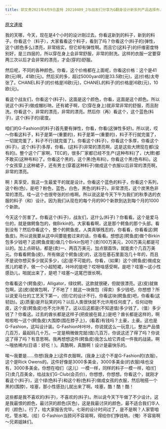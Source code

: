 ```yaml
---
title: 郭文贵2021年4月9日盖特 20210409_2与战友们分享为G翻身设计新系列产品选择布．皮料的感觉！
---
```


[原文連接](https://gnews.org/ThreadView/53480663)

我的天哪，今天，现在是4个小时的设计刚过去。你看这新到的料子，新到的料子。你看这个（料子），大家看看这个料子，看到了吗？你看这个(料子的)弹性，这个(颜色多么)漂亮，非常结实，但它却有弹性啊。而且它(这料子)的纤维密度特别好，是三四层的，所以穿在身上会非常舒服，非常的耐洗。这样的衣服一定要穿两三次以后才会非常的漂亮，才会(穿的)舒服。


然后呢，不同的各种颜色。你看，这个价格都在上面呢，你看这价格：这个是41欧(元)啊，41欧(元)。然后买的多，超过5000yard的是33.5欧(元)，这(价格)太夸张了。CHANEL料子(的价格是)6欧(元)，CHANEL的料子(的价格是)6欧(元)，10欧(元)。


看这个战友们，你看这个(料子)，这面是这个颜色，你看，这面是这个颜色。所以说这个(料子)做成帽衫呐，还有裙子啊，它(穿在身上)就非常非常的舒服，而且耐洗。你看这个，非常的漂亮，非常的漂亮。然后你（再）看这个，这个蓝色(料子)，这个(料子的)密度。


咱们的G-Fashion(的料子)首先要有弹性，你看，你看(这弹性多好)。所以说，哎～你看这料子，料子是第一(重要的)，料子是第一(重要的)，料子不行就完蛋了，一切就完蛋了，料子不行(就完蛋了)。你看这个(料子)，你看这个多厚，你看这个(料子)，这个(料子)多厚，你看。(这料子)非常的漂亮啊，这是这些大牌现在都(没有的)。整个这个厂家啊，TEC的，很多厂家都已经不生产(这种布料)了，(大牌)都不敢买(这种布料)了。你看这个黑的，这个黑(色布料)，你看这个黑(色布料)。这个女孩穿上这种裙子，还有男士(穿着这种料子)做成这个衣服以后非常的漂亮啊，非常的漂亮。


啊！真享受，我这一生最爱干的就是设计。你看这个蓝色的料子，你看这个系列，这个粉(色)，是吧？粉色，蓝色，白色，黑色(的料子)，非常漂亮，这个炭黑色非常的漂亮。哇～这个也很夸张的价格啊。所以说这是今天下午为我们的秋季选的衣服的料子（和）设计。因为我们从现在的每个月的90个新款到达到每个月的1000个新款。


今天这个厉害了。你看这个(料子)，战友们，这什么(料子)？你看看。这个是爱马仕的，就是做鳄鱼包的，做Birkin的。大家看看啊，这是那个鳄鱼的那个头部。看到没有？然后你看这个，整个的鳄鱼皮。人类真够残忍的，你看看，你看看这(鳄鱼皮)。所以说我要从这中间要能套过来的话，你看看。想想这(鳄鱼皮)做个Birkin包多少钱吧？这(鳄鱼皮能)做几个Birkin包吧？(卖)100万美元，200万美元都是可以的。加上点碎钻，都是(卖)一、两百万美元，加点银首饰，就能卖个几百万美元。你看看鳄鱼(皮)，所有做这个鳄鱼(皮)的，这泡在基石里面泡几十年的，而且不是说你想买多少就买多少，(这)是不可能的。你看，（如果）这个(鳄鱼皮)做成女孩儿的裙子，做一个小超短裙，咔咔的是吧？哎呀啥感受啊，是吧？哇塞～这小性感劲儿，啪就出来了，是吧？哇塞～这尾巴很长啊。


你看看这个(鳄鱼皮)，Alligator，绿纹鳄。这款就很硬，但就很漂亮。这(皮)就做包啊，这(皮)就做包啊，了不地了！就这一块做包（得卖）多少钱吧，你想想？所以说爱马仕的工艺天下第一，(但)它的设计不行。你看这块(鳄鱼皮)吧，你看看(这韧劲)。这(质量)是开玩笑的吗？以后人类很快就不允许用任何皮了，任何动物皮，这个皮(鳄鱼皮)也不允许用了。这以后这都是(不知道值)多少钱了，（值）多少钱了？你看这。过去的酋长都是这样子(把皮披在肩上)是吧？酋长都是这样的，啊啦啦啦～这个(鳄鱼皮)大围脖(围在脖子上)，(看着)有钱吗？土豪，土豪。这也是G-Fashion，这叫设计装。G-Fashion咔咔咔，你说就这么一玩意儿，整出产品值几百万，最起码几十万。一定是稍微做完就(值)几百万，你说这还了得了吗？你说这了得了吗？有意思啊。我再想想这件(鳄鱼皮)我怎么给它弄成一件我的战装。啊～哦依稀内(日语：好吃！)。真酷啊，真酷啊！设计是最快乐的。


唉～我要是……你想(我身上)这件衣服啊，(我身上)这个不是G-Fashion的(衣服)，这个是Rick Owens的。这件好像是3000多美金，3000多美金(的衣服)啥也没有，3000多美金。你想在咱们（这儿）一模一样，同样的料子一模一样，咱(们只)卖几百美金，给战友们G-Club(会员价)，你想想，你想想。你看这个，就刚才看这个(料子)，这个绿(色料子)和这个粉(色料子)做成女孩的衣服，然后啪搭一个黑的(围脖)，哇塞，那小性感劲儿就出来了啊。哇塞，酷！酷！酷！


这些都是我不喜欢的(料子)，不喜欢的(料子)。所以说今天下午做了不少设计。这是我最恨的颜色，最讨厌的颜色(灰色)，这是我最讨厌的颜色，最不适合我们华人的（颜色）。行了，给大家报告完毕。七哥的设计时间过了，是不是啊？人家管咱吃，管水喝，（给）G-Fashion当顾问不容易啊，得给你们挣钱呐，（俺）不容易啊～兄弟姐妹们。
